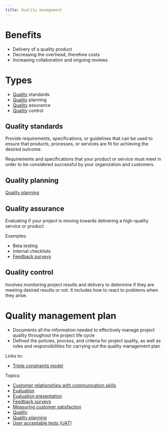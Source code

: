 ```yaml
---
title: Quality management
---
```

# Benefits
- Delivery of a quality product
- Decreasing the overhead, therefore costs
- Increasing collaboration and ongoing reviews

# Types
- [Quality](project-execution/quality-management/quality.md) standards
- [Quality](project-execution/quality-management/quality.md) planning
- [Quality](project-execution/quality-management/quality.md) assurance
- [Quality](project-execution/quality-management/quality.md) control

## Quality standards
Provide requirements, specifications, or guidelines that can be used to ensure that products, processes, or services are fit for achieving the desired outcome.

Requirements and specifications that your product or service must meet in order to be considered successful by your organization and customers. 

## Quality planning
[Quality planning](project-execution/quality-management/quality-planning.md)

## Quality assurance
Evaluating if your project is moving towards delivering a high-quality service or product

Examples:
- Beta testing
- Internal checklists
- [Feedback surveys](project-execution/quality-management/feedback-surveys.md)

## Quality control
Involves monitoring project results and delivery to determine if they are meeting desired results or not.
It includes how to react to problems when they arise. 

# Quality management plan
- Documents all the information needed to effectively manage project quality throughout the project life cycle
- Defined the policies, process, and criteria for project quality, as well as roles and responsibilities for carrying out the quality management plan

Links to:
- [Triple constraints model](project-initiation/scope/triple-constraints-model.md)

Topics:
- [Customer relationships with communication skills](project-execution/quality-management/customer-relationships-with-communication-skills.md)
- [Evaluation](project-execution/quality-management/evaluation.md)
- [Evaluation presentation](project-execution/quality-management/evaluation-presentation.md)
- [Feedback surveys](project-execution/quality-management/feedback-surveys.md)
- [Measuring customer satisfaction](project-execution/quality-management/measuring-customer-satisfaction.md)
- [Quality](project-execution/quality-management/quality.md)
- [Quality planning](project-execution/quality-management/quality-planning.md)
- [User acceptable tests (UAT)](project-execution/quality-management/user-acceptable-tests-uat.md)